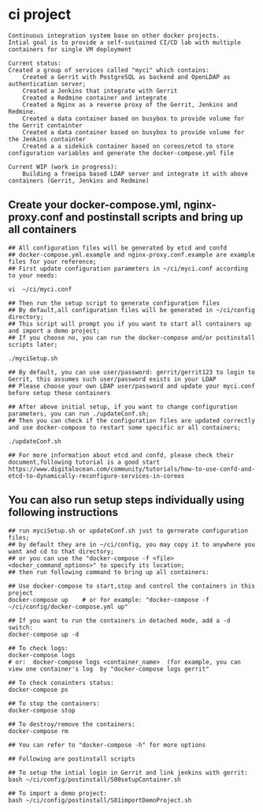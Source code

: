# ci project
    Continuous integration system base on other docker projects.
    Intial goal is to provide a self-sustained CI/CD lab with multiple containers for single VM deployment
    
    Current status:
    Created a group of services called "myci" which contains:
        Created a Gerrit with PostgreSQL as backend and OpenLDAP as authentication server;
        Created a Jenkins that integrate with Gerrit 
        Created a Redmine container and integrate 
        Created a Nginx as a reverse proxy of the Gerrit, Jenkins and Redmine.
        Created a data container based on busybox to provide volume for the Gerrit containter
        Created a data container based on busybox to provide volume for the Jenkins containter
        Created a a sidekick container based on coreos/etcd to store configuration variables and generate the docker-compose.yml file 

    Current WIP (work in progress):
        Building a freeipa based LDAP server and integrate it with above containers (Gerrit, Jenkins and Redmine)


## Create your docker-compose.yml, nginx-proxy.conf and postinstall scripts and bring up all containers 
    ## All configuration files will be generated by etcd and confd
    ## docker-compose.yml.example and nginx-proxy.conf.example are example files for your reference;
    ## First update configuration parameters in ~/ci/myci.conf according to your needs:

    vi  ~/ci/myci.conf

    ## Then run the setup script to generate configuration files
    ## By default,all configuration files will be generated in ~/ci/config directory;
    ## This script will prompt you if you want to start all containers up and import a demo project;
    ## If you choose no, you can run the docker-compose and/or postinstall scripts later;

    ./myciSetup.sh

    ## By default, you can use user/password: gerrit/gerrit123 to login to Gerrit, this assumes such user/password exists in your LDAP  
    ## Please choose your own LDAP user/password and update your myci.conf before setup these containers

    ## After above initial setup, if you want to change configuration parameters, you can run ./updateConf.sh;
    ## Then you can check if the configuration files are updated correctly and use docker-compose to restart some specific or all containers;
 
    ./updateConf.sh
 
    ## For more information about etcd and confd, please check their document,following tutorial is a good start
    https://www.digitalocean.com/community/tutorials/how-to-use-confd-and-etcd-to-dynamically-reconfigure-services-in-coreos

## You can also run setup steps individually using following instructions

    ## run myciSetup.sh or updateConf.sh just to gernerate configuration files; 
    ## by default they are in ~/ci/config, you may copy it to anywhere you want and cd to that directory;
    ## or you can use the "docker-compose -f <file> <docker_command_options>" to specify its location;
    ## then run following command to bring up all containers:

    ## Use docker-compose to start,stop and control the containers in this project
    docker-compose up    # or for example: "docker-compose -f ~/ci/config/docker-compose.yml up"

    ## If you want to run the containers in detached mode, add a -d switch:
    docker-compose up -d

    ## To check logs:
    docker-compose logs  
    # or:  docker-compose logs <container_name>  (for example, you can view one container's log  by "docker-compose logs gerrit" 

    ## To check conainters status:
    docker-compose ps

    ## To stop the containers:
    docker-compose stop

    ## To destroy/remove the containers:
    docker-compose rm

    ## You can refer to "docker-compose -h" for more options

    ## Following are postinstall scripts
 
    ## To setup the intial login in Gerrit and link jenkins with gerrit:
    bash ~/ci/config/postinstall/S00setupContainer.sh

    ## To import a demo project:
    bash ~/ci/config/postinstall/S01importDemoProject.sh

